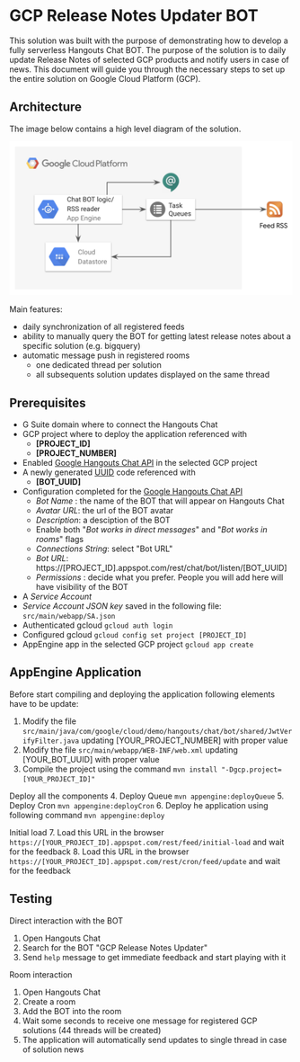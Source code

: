 # GCP Release Notes Updater BOT

This solution was built with the purpose of demonstrating how to develop a fully serverless
Hangouts Chat BOT. The purpose of the solution is to daily update Release Notes of selected GCP products
and notify users in case of news. This document will guide you through the necessary steps to set up
the entire solution on Google Cloud Platform (GCP).

## Architecture

The image below contains a high level diagram of the solution.

![](img/architecture.png)

Main features:
* daily synchronization of all registered feeds
* ability to manually query the BOT for getting latest release notes about a specific solution (e.g. bigquery)
* automatic message push in registered rooms
  * one dedicated thread per solution
  * all subsequents solution updates displayed on the same thread

## Prerequisites

* G Suite domain where to connect the Hangouts Chat
* GCP project where to deploy the application referenced with
  * **[PROJECT_ID]**
  * **[PROJECT_NUMBER]**
* Enabled [Google Hangouts Chat API](https://console.cloud.google.com/apis/library/chat.googleapis.com) in the selected GCP project
* A newly generated [UUID](https://www.uuidgenerator.net/) code referenced with
  * **[BOT_UUID]**
* Configuration completed for the [Google Hangouts Chat API](https://console.cloud.google.com/apis/library/chat.googleapis.com) 
  * _Bot Name_ : the name of the BOT that will appear on Hangouts Chat
  * _Avatar URL_: the url of the BOT avatar
  * _Description_: a desciption of the BOT
  * Enable both "_Bot works in direct messages_" and "_Bot works in rooms_" flags
  * _Connections String_: select "Bot URL"
  * _Bot URL_: https://[PROJECT_ID].appspot.com/rest/chat/bot/listen/[BOT_UUID]
  * _Permissions_ : decide what you prefer. People you will add here will have visibility of the BOT
* A _Service Account_ 
* _Service Account JSON key_ saved in the following file: `src/main/webapp/SA.json`
* Authenticated gcloud
`gcloud auth login`
* Configured gcloud
`gcloud config set project [PROJECT_ID]`
* AppEngine app in the selected GCP project
`gcloud app create`

## AppEngine Application
Before start compiling and deploying the application following elements have to be update: 

1. Modify the file `src/main/java/com/google/cloud/demo/hangouts/chat/bot/shared/JwtVerifyFilter.java` updating [YOUR_PROJECT_NUMBER] with proper value
2. Modify the file `src/main/webapp/WEB-INF/web.xml` updating [YOUR_BOT_UUID] with proper value
3. Compile the project using the command `mvn install "-Dgcp.project=[YOUR_PROJECT_ID]"`

Deploy all the components 
4. Deploy Queue `mvn appengine:deployQueue`
5. Deploy Cron `mvn appengine:deployCron`
6. Deploy he application using following command `mvn appengine:deploy`

Initial load
7. Load this URL in the browser `https://[YOUR_PROJECT_ID].appspot.com/rest/feed/initial-load` and wait for the feedback
8. Load this URL in the browser `https://[YOUR_PROJECT_ID].appspot.com/rest/cron/feed/update` and wait for the feedback

## Testing

Direct interaction with the BOT
1. Open Hangouts Chat
2. Search for the BOT "GCP Release Notes Updater"
3. Send  `help` message to get immediate feedback and start playing with it

Room interaction
1. Open Hangouts Chat
2. Create a room
3. Add the BOT into the room
4. Wait some seconds to receive one message for registered GCP solutions (44 threads will be created)
5. The application will automatically send updates to single thread in case of solution news 
